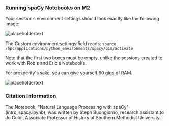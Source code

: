 ### Running spaCy Notebooks on M2

Your session’s environment settings should look exactly like the following image:

![placeholdertext](https://github.com/stephbuon/digital-history/blob/master/images/source-spacy-m2.png?raw=true)

The Custom environment settings field reads: `source /hpc/applications/python_environments/spacy/bin/activate`

Note that the first two boxes must be empty, unlike the sessions created to work with Rob's and Eric's Notebooks.

For prosperity's sake, you can give yourself 60 gigs of RAM.

![placeholdertext](https://github.com/stephbuon/digital-history/blob/master/images/memory.png?raw=true)

### Citation Information

The Notebook, "Natural Language Processing with spaCy" (intro_spacy.ipynb), was written by Steph Buongiorno, research assistant to Jo Guldi, Associate Professor of History at Southern Methodist University.
